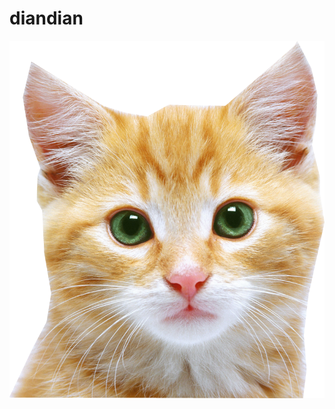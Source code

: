 # diandian
![image](https://github.com/diandian1970/diandian/blob/9b1529b4d8de737e80267c1412d544ccc7a16e83/cat_PNG50527.png)
